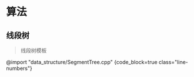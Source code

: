 # 算法

## 线段树
> 线段树模板

@import "data_structure/SegmentTree.cpp" {code_block=true class="line-numbers"}
